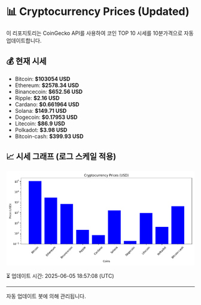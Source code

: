 
# 📊 Cryptocurrency Prices (Updated)

이 리포지토리는 CoinGecko API를 사용하여 코인 TOP 10 시세를 10분가격으로 자동 업데이트합니다.

## 💰 현재 시세
- Bitcoin: **$103054 USD**
- Ethereum: **$2578.34 USD**
- Binancecoin: **$652.56 USD**
- Ripple: **$2.16 USD**
- Cardano: **$0.661964 USD**
- Solana: **$149.71 USD**
- Dogecoin: **$0.17953 USD**
- Litecoin: **$86.9 USD**
- Polkadot: **$3.98 USD**
- Bitcoin-cash: **$399.93 USD**

## 📈 시세 그래프 (로그 스케일 적용)
![Crypto Prices](crypto_prices.png)

⏳ 업데이트 시간: 2025-06-05 18:57:08 (UTC)

---
자동 업데이트 봇에 의해 관리됩니다.
